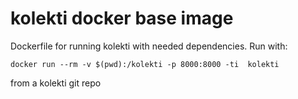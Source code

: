kolekti docker base image
=========================

Dockerfile for running kolekti with needed dependencies.
Run with:
    
    docker run --rm -v $(pwd):/kolekti -p 8000:8000 -ti  kolekti
    
from a kolekti git repo

